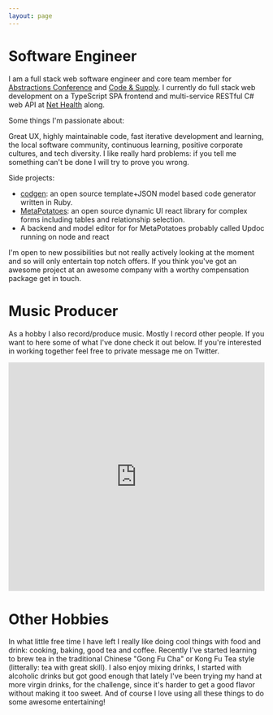 ```yaml
---
layout: page
---
```


# Software Engineer
I am a full stack web software engineer and core team member for [Abstractions Conference](http://abstractions.io) and [Code & Supply](http://codeandsupply.co). I currently do full stack web development on a TypeScript SPA frontend and multi-service RESTful C# web API at [Net Health](http://nethealth.com) along. 

Some things I'm passionate about: 

Great UX, highly maintainable code, fast iterative development and learning, the local software community, continuous learning, positive corporate cultures, and tech diversity. I like really hard problems: if you tell me something can't be done I will try to prove you wrong.


Side projects: 

- [codgen](https://github.com/beattyml1/codgen): an open source template+JSON model based code generator written in Ruby.
- [MetaPotatoes](https://github.com/beattyml1/MetaPotatoes): an open source dynamic UI react library for complex forms including tables and relationship selection.
- A backend and model editor for for MetaPotatoes probably called Updoc running on node and react

I'm open to new possibilities but not really actively looking at the moment and so will only entertain top notch offers. If you think you've got an awesome project at an awesome company with a worthy compensation package get in touch.

# Music Producer
As a hobby I also record/produce music. Mostly I record other people. If you want to here some of what I've done check it out below. If you're interested in working together feel free to private message me on Twitter.

<iframe width="100%" height="450" scrolling="no" frameborder="no" src="https://w.soundcloud.com/player/?url=https%3A//api.soundcloud.com/playlists/4790749&amp;auto_play=false&amp;hide_related=false&amp;show_comments=true&amp;show_user=true&amp;show_reposts=false&amp;visual=true"></iframe>

# Other Hobbies
In what little free time I have left I really like doing cool things with food and drink: cooking, baking, good tea and coffee. Recently I've started learning to brew tea in the traditional Chinese "Gong Fu Cha" or Kong Fu Tea style (litterally: tea with great skill). I also enjoy mixing drinks, I started with alcoholic drinks but got good enough that lately I've been trying my hand at more virgin drinks, for the challenge, since it's harder to get a good flavor without making it too sweet. And of course I love using all these things to do some awesome entertaining!
 
